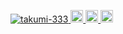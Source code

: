 <p align="left">
  <a href="https://github.com/takumi-333/takumi-333/">
    <img src="https://komarev.com/ghpvc/?username=takumi-333" alt="takumi-333" />
  </a>
  <a href="https://github.com/takumi-333">
    <img height="20" src="https://img.shields.io/github/followers/yutkat?label=follow&logo=github&style=flat" />
  </a>
  <a href="https://www.reddit.com/user/takumi-333">
    <img height="20" src="https://img.shields.io/reddit/user-karma/combined/takumi-333?label=Reddit&logo=reddit&style=flat" />
  </a>
  <a href="https://stackoverflow.com/users/5720201/takumi-333">
    <img height="20" src="https://img.shields.io/stackexchange/stackoverflow/r/5720201?label=StackOverflow&logo=stack-overflow&style=flat" />
  </a>
</p>
